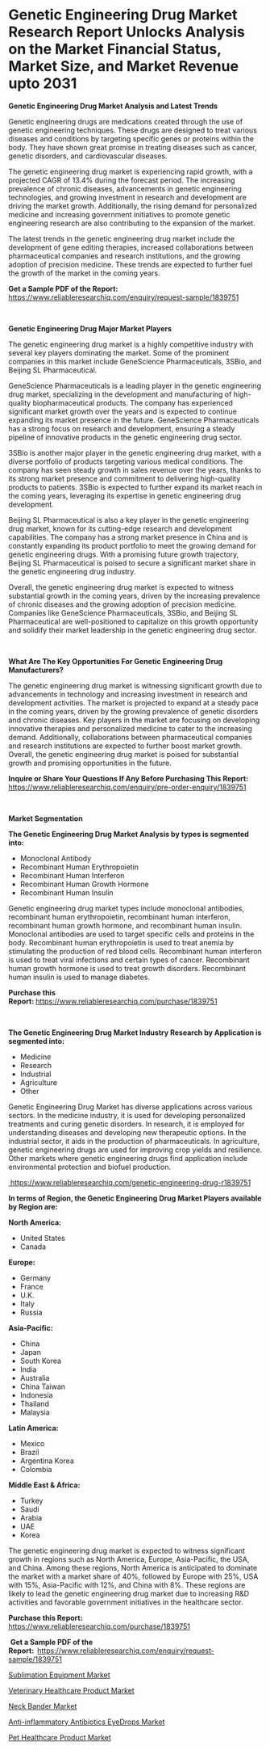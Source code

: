 <p><h1>Genetic Engineering Drug Market Research Report Unlocks Analysis on the Market Financial Status, Market Size, and Market Revenue upto 2031</h1></p><p><strong>Genetic Engineering Drug Market Analysis and Latest Trends</strong></p>
<p><p>Genetic engineering drugs are medications created through the use of genetic engineering techniques. These drugs are designed to treat various diseases and conditions by targeting specific genes or proteins within the body. They have shown great promise in treating diseases such as cancer, genetic disorders, and cardiovascular diseases.</p><p>The genetic engineering drug market is experiencing rapid growth, with a projected CAGR of 13.4% during the forecast period. The increasing prevalence of chronic diseases, advancements in genetic engineering technologies, and growing investment in research and development are driving the market growth. Additionally, the rising demand for personalized medicine and increasing government initiatives to promote genetic engineering research are also contributing to the expansion of the market.</p><p>The latest trends in the genetic engineering drug market include the development of gene editing therapies, increased collaborations between pharmaceutical companies and research institutions, and the growing adoption of precision medicine. These trends are expected to further fuel the growth of the market in the coming years.</p></p>
<p><strong>Get a Sample PDF of the Report:&nbsp;</strong> <a href="https://www.reliableresearchiq.com/enquiry/request-sample/1839751">https://www.reliableresearchiq.com/enquiry/request-sample/1839751</a></p>
<p>&nbsp;</p>
<p><strong>Genetic Engineering Drug Major Market Players</strong></p>
<p><p>The genetic engineering drug market is a highly competitive industry with several key players dominating the market. Some of the prominent companies in this market include GeneScience Pharmaceuticals, 3SBio, and Beijing SL Pharmaceutical. </p><p>GeneScience Pharmaceuticals is a leading player in the genetic engineering drug market, specializing in the development and manufacturing of high-quality biopharmaceutical products. The company has experienced significant market growth over the years and is expected to continue expanding its market presence in the future. GeneScience Pharmaceuticals has a strong focus on research and development, ensuring a steady pipeline of innovative products in the genetic engineering drug sector.</p><p>3SBio is another major player in the genetic engineering drug market, with a diverse portfolio of products targeting various medical conditions. The company has seen steady growth in sales revenue over the years, thanks to its strong market presence and commitment to delivering high-quality products to patients. 3SBio is expected to further expand its market reach in the coming years, leveraging its expertise in genetic engineering drug development.</p><p>Beijing SL Pharmaceutical is also a key player in the genetic engineering drug market, known for its cutting-edge research and development capabilities. The company has a strong market presence in China and is constantly expanding its product portfolio to meet the growing demand for genetic engineering drugs. With a promising future growth trajectory, Beijing SL Pharmaceutical is poised to secure a significant market share in the genetic engineering drug industry.</p><p>Overall, the genetic engineering drug market is expected to witness substantial growth in the coming years, driven by the increasing prevalence of chronic diseases and the growing adoption of precision medicine. Companies like GeneScience Pharmaceuticals, 3SBio, and Beijing SL Pharmaceutical are well-positioned to capitalize on this growth opportunity and solidify their market leadership in the genetic engineering drug sector.</p></p>
<p>&nbsp;</p>
<p><strong>What Are The Key Opportunities For Genetic Engineering Drug Manufacturers?</strong></p>
<p><p>The genetic engineering drug market is witnessing significant growth due to advancements in technology and increasing investment in research and development activities. The market is projected to expand at a steady pace in the coming years, driven by the growing prevalence of genetic disorders and chronic diseases. Key players in the market are focusing on developing innovative therapies and personalized medicine to cater to the increasing demand. Additionally, collaborations between pharmaceutical companies and research institutions are expected to further boost market growth. Overall, the genetic engineering drug market is poised for substantial growth and promising opportunities in the future.</p></p>
<p><strong>Inquire or Share Your Questions If Any Before Purchasing This Report:</strong> <a href="https://www.reliableresearchiq.com/enquiry/pre-order-enquiry/1839751">https://www.reliableresearchiq.com/enquiry/pre-order-enquiry/1839751</a></p>
<p>&nbsp;</p>
<p><strong>Market Segmentation</strong></p>
<p><strong>The Genetic Engineering Drug Market Analysis by types is segmented into:</strong></p>
<p><ul><li>Monoclonal Antibody</li><li>Recombinant Human Erythropoietin</li><li>Recombinant Human Interferon</li><li>Recombinant Human Growth Hormone</li><li>Recombinant Human Insulin</li></ul></p>
<p><p>Genetic engineering drug market types include monoclonal antibodies, recombinant human erythropoietin, recombinant human interferon, recombinant human growth hormone, and recombinant human insulin. Monoclonal antibodies are used to target specific cells and proteins in the body. Recombinant human erythropoietin is used to treat anemia by stimulating the production of red blood cells. Recombinant human interferon is used to treat viral infections and certain types of cancer. Recombinant human growth hormone is used to treat growth disorders. Recombinant human insulin is used to manage diabetes.</p></p>
<p><strong>Purchase this Report:&nbsp;</strong><a href="https://www.reliableresearchiq.com/purchase/1839751">https://www.reliableresearchiq.com/purchase/1839751</a></p>
<p>&nbsp;</p>
<p><strong>The Genetic Engineering Drug Market Industry Research by Application is segmented into:</strong></p>
<p><ul><li>Medicine</li><li>Research</li><li>Industrial</li><li>Agriculture</li><li>Other</li></ul></p>
<p><p>Genetic Engineering Drug Market has diverse applications across various sectors. In the medicine industry, it is used for developing personalized treatments and curing genetic disorders. In research, it is employed for understanding diseases and developing new therapeutic options. In the industrial sector, it aids in the production of pharmaceuticals. In agriculture, genetic engineering drugs are used for improving crop yields and resilience. Other markets where genetic engineering drugs find application include environmental protection and biofuel production.</p></p>
<p><a href="https://www.reliableresearchiq.com/genetic-engineering-drug-r1839751">&nbsp;https://www.reliableresearchiq.com/genetic-engineering-drug-r1839751</a></p>
<p><strong>In terms of Region, the Genetic Engineering Drug Market Players available by Region are:</strong></p>
<p>
    <p> <strong> North America: </strong>
        <ul>
            <li>United States</li>
            <li>Canada</li>
        </ul>
        </p> 
    <p> <strong> Europe: </strong>
        <ul>
            <li>Germany</li>
            <li>France</li>
            <li>U.K.</li>
            <li>Italy</li>
            <li>Russia</li>
        </ul>
        </p> 
    <p> <strong> Asia-Pacific: </strong>
        <ul>
            <li>China</li>
            <li>Japan</li>
            <li>South Korea</li>
            <li>India</li>
            <li>Australia</li>
            <li>China Taiwan</li>
            <li>Indonesia</li>
            <li>Thailand</li>
            <li>Malaysia</li>
        </ul>
        </p> 
    <p> <strong> Latin America: </strong>
        <ul>
            <li>Mexico</li>
            <li>Brazil</li>
            <li>Argentina Korea</li>
            <li>Colombia</li>
        </ul>
        </p> 
    <p> <strong> Middle East & Africa: </strong>
        <ul>
            <li>Turkey</li>
            <li>Saudi</li>
            <li>Arabia</li>
            <li>UAE</li>
            <li>Korea</li>
        </ul>
    </p>
    </p>
<p><p>The genetic engineering drug market is expected to witness significant growth in regions such as North America, Europe, Asia-Pacific, the USA, and China. Among these regions, North America is anticipated to dominate the market with a market share of 40%, followed by Europe with 25%, USA with 15%, Asia-Pacific with 12%, and China with 8%. These regions are likely to lead the genetic engineering drug market due to increasing R&D activities and favorable government initiatives in the healthcare sector.</p></p>
<p><strong>Purchase this Report: </strong><a href="https://www.reliableresearchiq.com/purchase/1839751">https://www.reliableresearchiq.com/purchase/1839751</a></p>
<p>&nbsp;<strong>Get a Sample PDF of the Report:&nbsp;&nbsp;</strong><a href="https://www.reliableresearchiq.com/enquiry/request-sample/1839751">https://www.reliableresearchiq.com/enquiry/request-sample/1839751</a></p>
<p><strong></strong></p>
<p><p><a href="https://medium.com/@angeliabkratzer71943/sublimation-equipment-market-growth-outlook-from-2024-to-2031-and-it-is-projecting-at-7-7-4d6696e1bdd2">Sublimation Equipment Market</a></p><p><a href="https://github.com/brendafegmorris532/Market-Research-Report-List-2/blob/main/veterinary-healthcare-product-market.md">Veterinary Healthcare Product Market</a></p><p><a href="https://medium.com/@boboko938_76821/neck-bander-market-size-share-trends-analysis-report-by-product-heated-regular-and-segment-eb23a67cf463">Neck Bander Market</a></p><p><a href="https://github.com/hrhzhypq19/Market-Research-Report-List-1/blob/main/anti-inflammatory-antibiotics-eyedrops-market.md">Anti-inflammatory Antibiotics EyeDrops Market</a></p><p><a href="https://github.com/LarryPearsongXXfvf/Market-Research-Report-List-1/blob/main/pet-healthcare-product-market.md">Pet Healthcare Product Market</a></p></p>